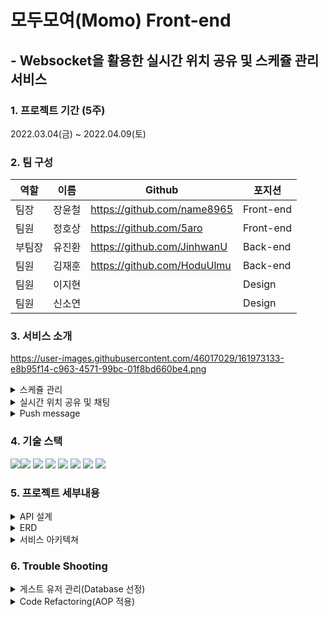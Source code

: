 # 모두모여(Momo) Front-end
## - Websocket을 활용한 실시간 위치 공유 및 스케쥴 관리 서비스

### 1. 프로젝트 기간 (5주)
2022.03.04(금) ~ 2022.04.09(토)

### 2. 팀 구성
역할 |이름 | Github | 포지션
-|-|-|-
팀장 | 장윤철 | https://github.com/name8965 | Front-end
팀원 | 정호상 |https://github.com/5aro | Front-end
부팀장 |유진환 | https://github.com/JinhwanU | Back-end
팀원 |김재훈 | https://github.com/HoduUlmu | Back-end
팀원 |이지현 | | Design
팀원 |신소연 |  | Design



### 3. 서비스 소개
https://user-images.githubusercontent.com/46017029/161973133-e8b95f14-c963-4571-99bc-01f8bd660be4.png
<details>
<summary>스케쥴 관리</summary>
<div markdown="1">       

😎작성예정😎

</div>
</details>

<details>
<summary>실시간 위치 공유 및 채팅</summary>
<div markdown="1">       

😎작성예정😎

</div>
</details>

<details>
<summary>Push message</summary>
<div markdown="1">       

😎작성예정😎

</div>
</details>

### 4. 기술 스택
<img src="https://img.shields.io/badge/javascript-F7DF1E?style=for-the-badge&logo=javascript&logoColor=black"><img src="https://img.shields.io/badge/firebase-FFCA28?style=for-the-badge&logo=firebase&logoColor=white">
<img src="https://img.shields.io/badge/react-61DAFB?style=for-the-badge&logo=react&logoColor=black"> 
<img src="https://img.shields.io/badge/styled_components-DB7093?style=for-the-badge&logo=styled-components&logoColor=white">
<img src="https://img.shields.io/badge/Redux-764ABC?style=for-the-badge&logo=Redux&logoColor=white">
<img src="https://img.shields.io/badge/Redux_Toolkit-4D148C?style=for-the-badge&logo=Redux_Toolkit&logoColor=white">
<img src="https://img.shields.io/badge/stomp-7AB55C?style=for-the-badge&logo=stomp&logoColor=white">
<img src="https://img.shields.io/badge/kakao_maps-FFCD00?style=for-the-badge&logo=kakao_maps&logoColor=black">





### 5. 프로젝트 세부내용
<details>
<summary>API 설계</summary>
<div markdown="1">       

😎작성예정😎

</div>
</details>

<details>
<summary>ERD</summary>
<div markdown="1">       

😎작성예정😎

</div>
</details>

<details>
<summary>서비스 아키텍쳐</summary>
<div markdown="1">       

😎작성예정😎

</div>
</details>

### 6. Trouble Shooting

<details>
<summary>게스트 유저 관리(Database 선정)</summary>
<div markdown="1">       
😎작성예정😎
</div>
</details>


<details>
<summary>Code Refactoring(AOP 적용)</summary>
<div markdown="1">       
😎작성예정😎
</div>
</details>

